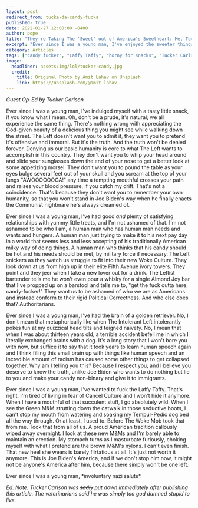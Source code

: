 ```yaml
---
layout: post
redirect_from: tucka-da-candy-fucka
published: true
date: 2022-01-27 12:00:00 -0400
author: pope
title: "They're Taking The 'Sweet' out of America's Sweetheart: Me, Tucker Carlson"
excerpt: "Ever since I was a young man, I've enjoyed the sweeter things in life. Until now. Joe Biden and the Woke Mob don't want you to be horny for snacks anymore. They want you to be compliant and hungry."
category: Articles
tags: ["candy fucker", "Laffy Taffy", "horny for snacks", "Tucker Carlson", "Fox News", "opinions from racists", "dog-brained idiots", "golden retriever", "WASPs", "M&Ms", "fascism", "illegally horny", "AWOOOOOOGA!", "The Left", "The Woke Mob", "Joe Biden", "breaking news", "politics", "weirdly specific eternal damnation", "unconventional snacks", "bursting into snacks", "so fuckin stupid all the time", "flirty", "intellectual exercises", "Horny Ted", "weird shit", "thanks Obama"]
image:
  headliner: assets/img/lol/tucker-candy.jpg
  credit: 
    title: Original Photo by Amit Lahav on Unsplash
    link: https://unsplash.com/@amit_lahav
---
```


*Guest Op-Ed by Tucker Carlson*

Ever since I was a young man, I've indulged myself with a tasty little snack, if you know what I mean. Oh, don't be a prude, it's natural; we all experience the same thing. There's nothing wrong with appreciating the God-given beauty of a delicious thing you might see while walking down the street. The Left doesn't want you to admit it, they want you to pretend it's offensive and immoral. But it's the truth. And the truth won't be denied forever. Denying us our basic humanity is core to what The Left wants to accomplish in this country. They don't want you to whip your head around and slide your sunglasses down the end of your nose to get a better look at some appetizing morsel. They don't want you to pound the table as your eyes bulge several feet out of your skull and you scream at the top of your lungs "AWOOOOOOGA!" any time a tempting mouthful crosses your path and raises your blood pressure, if you catch my drift. That's not a coincidence. That's because they don't want you to remember your own humanity, so that you won't stand in Joe Biden's way when he finally enacts the Communist nightmare he's always dreamed of.

Ever since I was a young man, I've had good *and* plenty of satisfying relationships with yummy little treats, and I'm not ashamed of that. I'm not ashamed to be who I am, a human man who has human man needs and wants and hungers. A human man just trying to make it to his next pay day in a world that seems less and less accepting of his traditionally American milky way of doing things. A human man who thinks that his candy should be hot and his needs should be met, by military force if necessary. The Left snickers as they watch us struggle to fit into their new Woke Culture. They look down at us from high up in their elite Fifth Avenue ivory towers. They point and they jeer when I take a new lover out for a drink. The Leftist bartender tells me he won't even pour a whisky for a single Almond Joy bar that I've propped up on a barstool and tells me to, "get the fuck outta here, candy-fucker!" They want us to be ashamed of who we are as Americans and instead conform to their rigid Political Correctness. And who else does that? Authoritarians. 

Ever since I was a young man, I've had the brain of a golden retriever. No, I don't mean that metaphorically like when The Intolerant Left intolerantly pokes fun at my quizzical head tilts and feigned naivety. No, I mean that when I was about thirteen years old, a terrible accident befell me in which I literally exchanged brains with a dog. It's a long story that I won't bore you with now, but suffice it to say that it took years to learn human speech again and I think filling this small brain up with things like human speech and an incredible amount of racism has caused some other things to get collapsed together. Why am I telling you this? Because I respect you, and I believe you deserve to know the truth, unlike Joe Biden who wants to do nothing but lie to you and make your candy non-binary and give it to immigrants.

Ever since I was a young man, I've wanted to fuck the Laffy Taffy. That's right. I'm tired of living in fear of Cancel Culture and I won't hide it anymore. When I have a mouthful of that succulent stuff, I go absolutely wild. When I see the Green M&M strutting down the catwalk in those seductive boots, I can't stop my mouth from watering and soaking my Tempur-Pedic dog bed all the way through. Or at least, I used to. Before The Woke Mob took that from me. Took that from all of us. A proud American tradition callously wiped away overnight. I look at these new M&Ms and I'm barely able to maintain an erection. My stomach turns as I masturbate furiously, choking myself with what I pretend are the brown M&M's nylons. I can't even finish. That new heel she wears is barely flirtatious at all. It's just not worth it anymore. This is Joe Biden's America, and if we don't stop him now, it might not be anyone's America after him, because there simply won't be one left.

Ever since I was a young man, \*involuntary nazi salute\*.

<em>Ed. Note. Tucker Carlson was <del>sadly</del> put down immediately after publishing this article. The veterinarians said he was simply too god damned stupid to live.</em>